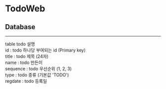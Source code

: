 # TodoWeb

## Database 
---
   table todo 설명   
   id : todo 하나당 부여되는 id (Primary key)   
   title : todo 제목 (24자)   
   name : todo 만든이   
   sequence : todo 우선순위 (1, 2, 3)   
   type : todo 종류 (기본값 'TODO')   
   regdate : todo 등록일   